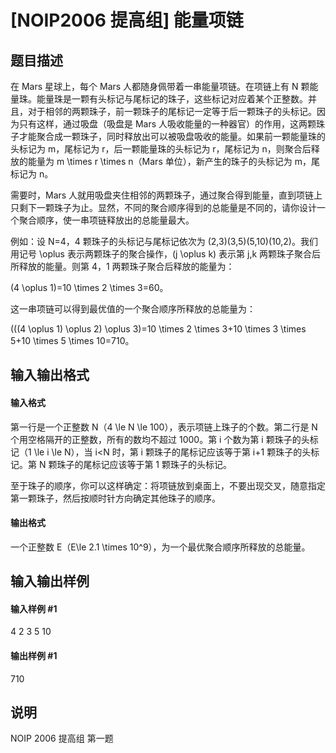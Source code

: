 
# [NOIP2006 提高组] 能量项链
## 题目描述
在 Mars 星球上，每个 Mars 人都随身佩带着一串能量项链。在项链上有 N 颗能量珠。能量珠是一颗有头标记与尾标记的珠子，这些标记对应着某个正整数。并且，对于相邻的两颗珠子，前一颗珠子的尾标记一定等于后一颗珠子的头标记。因为只有这样，通过吸盘（吸盘是 Mars 人吸收能量的一种器官）的作用，这两颗珠子才能聚合成一颗珠子，同时释放出可以被吸盘吸收的能量。如果前一颗能量珠的头标记为 m，尾标记为 r，后一颗能量珠的头标记为 r，尾标记为 n，则聚合后释放的能量为 m \times r \times n（Mars 单位），新产生的珠子的头标记为 m，尾标记为 n。

需要时，Mars 人就用吸盘夹住相邻的两颗珠子，通过聚合得到能量，直到项链上只剩下一颗珠子为止。显然，不同的聚合顺序得到的总能量是不同的，请你设计一个聚合顺序，使一串项链释放出的总能量最大。

例如：设 N=4，4 颗珠子的头标记与尾标记依次为 (2,3)(3,5)(5,10)(10,2)。我们用记号 \oplus 表示两颗珠子的聚合操作，(j \oplus k) 表示第 j,k 两颗珠子聚合后所释放的能量。则第 4，1 两颗珠子聚合后释放的能量为：

(4 \oplus 1)=10 \times 2 \times 3=60。

这一串项链可以得到最优值的一个聚合顺序所释放的总能量为：

(((4 \oplus 1) \oplus 2) \oplus 3)=10 \times 2 \times 3+10 \times 3 \times 5+10 \times 5 \times 10=710。
## 输入输出格式
#### 输入格式

第一行是一个正整数 N（4 \le N \le 100），表示项链上珠子的个数。第二行是 N 个用空格隔开的正整数，所有的数均不超过 1000。第 i 个数为第 i 颗珠子的头标记（1 \le i \le N），当 i&lt;N 时，第 i 颗珠子的尾标记应该等于第 i+1 颗珠子的头标记。第 N 颗珠子的尾标记应该等于第 1 颗珠子的头标记。

至于珠子的顺序，你可以这样确定：将项链放到桌面上，不要出现交叉，随意指定第一颗珠子，然后按顺时针方向确定其他珠子的顺序。
#### 输出格式

一个正整数 E（E\le 2.1 \times 10^9），为一个最优聚合顺序所释放的总能量。

## 输入输出样例
#### 输入样例 #1
4
2 3 5 10

#### 输出样例 #1
710
## 说明
NOIP 2006 提高组 第一题

